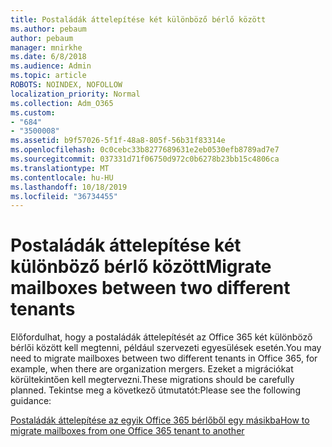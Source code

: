 ```yaml
---
title: Postaládák áttelepítése két különböző bérlő között
ms.author: pebaum
author: pebaum
manager: mnirkhe
ms.date: 6/8/2018
ms.audience: Admin
ms.topic: article
ROBOTS: NOINDEX, NOFOLLOW
localization_priority: Normal
ms.collection: Adm_O365
ms.custom:
- "684"
- "3500008"
ms.assetid: b9f57026-5f1f-48a8-805f-56b31f83314e
ms.openlocfilehash: 0c0cebc33b8277689631e2eb0530efb8789ad7e7
ms.sourcegitcommit: 037331d71f06750d972c0b6278b23bb15c4806ca
ms.translationtype: MT
ms.contentlocale: hu-HU
ms.lasthandoff: 10/18/2019
ms.locfileid: "36734455"
---
```

# <a name="migrate-mailboxes-between-two-different-tenants"></a><span data-ttu-id="d2962-102">Postaládák áttelepítése két különböző bérlő között</span><span class="sxs-lookup"><span data-stu-id="d2962-102">Migrate mailboxes between two different tenants</span></span>

<span data-ttu-id="d2962-103">Előfordulhat, hogy a postaládák áttelepítését az Office 365 két különböző bérlői között kell megtenni, például szervezeti egyesülések esetén.</span><span class="sxs-lookup"><span data-stu-id="d2962-103">You may need to migrate mailboxes between two different tenants in Office 365, for example, when there are organization mergers.</span></span> <span data-ttu-id="d2962-104">Ezeket a migrációkat körültekintően kell megtervezni.</span><span class="sxs-lookup"><span data-stu-id="d2962-104">These migrations should be carefully planned.</span></span> <span data-ttu-id="d2962-105">Tekintse meg a következő útmutatót:</span><span class="sxs-lookup"><span data-stu-id="d2962-105">Please see the following guidance:</span></span>
  
[<span data-ttu-id="d2962-106">Postaládák áttelepítése az egyik Office 365 bérlőből egy másikba</span><span class="sxs-lookup"><span data-stu-id="d2962-106">How to migrate mailboxes from one Office 365 tenant to another</span></span>](https://docs.microsoft.com/Exchange/mailbox-migration/migrate-mailboxes-across-tenants)
  
